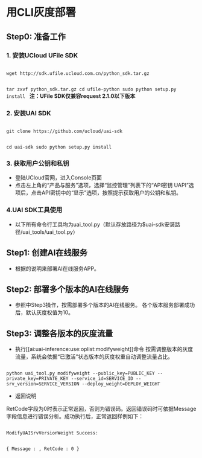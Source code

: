 

# 用CLI灰度部署
## Step0: 准备工作
### 1. 安装UCloud UFile SDK  

<code>
wget http://sdk.ufile.ucloud.com.cn/python_sdk.tar.gz

tar zxvf python_sdk.tar.gz
cd ufile-python
sudo python setup.py install
</code>
**注：UFile SDK仅兼容request 2.1.0以下版本**

### 2. 安装UAI SDK

<code>
git clone https://github.com/ucloud/uai-sdk

cd uai-sdk
sudo python setup.py install
</code>

### 3. 获取用户公钥和私钥 

  * 登陆UCloud官网，进入Console页面
  * 点击左上角的“产品与服务”选项，选择“监控管理”列表下的“API密钥 UAPI”选项后，点击API密钥中的“显示”选项，按照提示获取用户的公钥和私钥。

### 4.UAI SDK工具使用

  * 以下所有命令行工具均为uai_tool.py（默认存放路径为$uai-sdk安装路径/uai\_tools/uai\_tool.py）


## Step1: 创建AI在线服务

* 根据[](uai-inference/use/new)的说明来部署AI在线服务APP。

## Step2: 部署多个版本的AI在线服务
  * 参照[](uai-inference/use/deploy)中Step3操作，按需部署多个版本的AI在线服务。 
各个版本服务部署成功后，默认灰度权值为10。

## Step3: 调整各版本的灰度流量
  * 执行[[ai:uai-inference:use:oplist:modifyweight]]命令 
按需调整版本的灰度流量，系统会依据“已激活”状态版本的灰度权重自动调整流量占比。
<code>
python uai_tool.py modifyweight --public_key=PUBLIC_KEY --private_key=PRIVATE_KEY --service_id=SERVICE_ID --srv_version=SERVICE_VERSION --deploy_weight=DEPLOY_WEIGHT
</code>

  * 返回说明 

RetCode字段为0时表示正常返回，否则为错误码。返回错误码时可依据Message字段信息进行错误分析。成功执行后，正常返回样例如下：

<code>
ModifyUAISrvVersionWeight Success:

{
  Message : ,
  RetCode : 0
}
</code>



